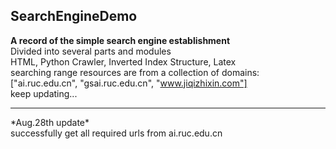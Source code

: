 ## SearchEngineDemo
__A record of the simple search engine establishment__ <br>
Divided into several parts and modules <br>
HTML, Python Crawler, Inverted Index Structure, Latex <br>
searching range resources are from a collection of domains: ["ai.ruc.edu.cn", "gsai.ruc.edu.cn", "www.jiqizhixin.com"] <br>
keep updating...<br>
<hr>
*Aug.28th update* <br>
successfully get all required urls from ai.ruc.edu.cn
